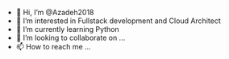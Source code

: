 - 👋 Hi, I’m @Azadeh2018
- 👀 I’m interested in Fullstack development and Cloud Architect
- 🌱 I’m currently learning Python
- 💞️ I’m looking to collaborate on ...
- 📫 How to reach me ...

<!---
Azadeh2018/Azadeh2018 is a ✨ special ✨ repository because its `README.md` (this file) appears on your GitHub profile.
You can click the Preview link to take a look at your changes.
--->
